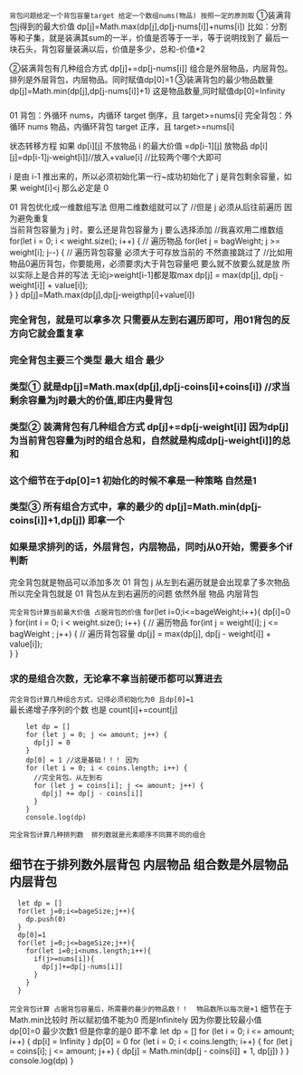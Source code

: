 `背包问题给定一个背包容量target 给定一个数组nums(物品) 按照一定的原则取`
①装满背包j得到的最大价值  dp[j]=Math.max(dp[j],dp[j-nums[i]]+nums[i])
比如：分割等和子集，就是装满其sum的一半，价值是否等于一半，等于说明找到了
最后一块石头，背包容量装满以后，价值是多少，总和-价值*2

②装满背包有几种组合方式 dp[j]+=dp[j-nums[i]]  组合是外层物品，内层背包。排列是外层背包，内层物品。同时赋值dp[0]=1
③装满背包的最少物品数量 dp[j]=Math.min(dp[j],dp[j-nums[i]]+1) 这是物品数量,同时赋值dp[0]=Infinity


###

01 背包：外循环 nums，内循环 target 倒序，且 target>=nums[i]
完全背包：外循环 nums 物品，内循环背包 target 正序，且 target>=nums[i]

状态转移方程 如果 dp[i][j] 不放物品 i 的最大价值 =dp[i-1][j]
放物品 dp[i][j]=dp[i-1]j-weight[i]]//放入+value[i]
//比较两个哪个大即可

i 是由 i-1 推出来的，所以必须初始化第一行~成功初始化了
j 是背包剩余容量，如果 weight[i]<j 那么必定是 0

01 背包优化成一维数组写法  但用二维数组就可以了
//但是 j 必须从后往前遍历 因为避免重复  
当前背包容量为 j 时，要么还是背包容量为 j 要么选择添加
//我喜欢用二维数组
for(let i = 0; i < weight.size(); i++) { // 遍历物品
    for(let j = bagWeight; j >= weight[i]; j--) { // 遍历背包容量 必须大于可存放当前的 不然直接跳过了
      //比如用物品0遍历背包，你要能用，必须要求j大于背包容量吧 要么就不放要么就是放 所以实际上是合并的写法  无论j>weight[i-1]都是取max
      dp[j] = max(dp[j], dp[j - weight[i]] + value[i]);  
}
}
dp[j]=Math.max(dp[j],dp[j-weigthp[i]+value[i])


### 完全背包，就是可以拿多次 只需要从左到右遍历即可，用01背包的反方向它就会重复拿
###  完全背包主要三个类型  最大 组合 最少
###  类型①  就是dp[j]=Math.max(dp[j],dp[j-coins[i]+coins[i])   //求当剩余容量为j时最大的价值,即庄内曼背包 
###  类型②  装满背包有几种组合方式 dp[j]+=dp[j-weight[i]]  因为dp[j]为当前背包容量为j时的组合总和，自然就是构成dp[j-weight[i]]的总和
###  这个细节在于dp[0]=1 初始化的时候不拿是一种策略 自然是1
###  类型③  所有组合方式中，拿的最少的   dp[j]=Math.min(dp[j-coins[i]]+1,dp[j]) 即拿一个  
### 如果是求排列的话，外层背包，内层物品，同时j从0开始，需要多个if判断
完全背包就是物品可以添加多次 01 背包 j 从左到右遍历就是会出现拿了多次物品
所以完全背包就是 01 背包从左到右遍历的问题 依然外层 物品 内层背包


`完全背包计算当前最大价值 占据背包的价值`
for(let i=0;i<=bageWeight;i++){
  dp[i]=0
}
for(int i = 0; i < weight.size(); i++) { // 遍历物品
    for(int j = weight[i]; j <= bagWeight ; j++) { // 遍历背包容量
        dp[j] = max(dp[j], dp[j - weight[i]] + value[i]);  
    }
}

### 求的是组合次数，无论拿不拿当前硬币都可以算进去 
`完全背包计算几种组合方式，记得必须初始化为0 且dp[0]=1  `  
最长递增子序列的个数 也是 count[i]+=count[j]

        let dp = []
        for (let j = 0; j <= amount; j++) {
          dp[j] = 0
        }
        dp[0] = 1 //这是基础！！！ 因为
        for (let i = 0; i < coins.length; i++) {
          //完全背包，从左到右
          for (let j = coins[i]; j <= amount; j++) {
            dp[j] += dp[j - coins[i]]
          }
        }
        console.log(dp)

`完全背包计算几种排列数  排列数就是元素顺序不同算不同的组合`
## 细节在于排列数外层背包 内层物品  组合数是外层物品 内层背包
      let dp = []
      for(let j=0;i<=bageSize;j++){
        dp.push(0)
      }
      dp[0]=1
      for(let j=0;j<=bageSize;j++){
        for(let i=0;i<nums.length;i++){
          if(j>=nums[i]){
            dp[j]+=dp[j-nums[i]]
          }
        }
      }

 
 `完全背包计算 占据背包容量后，所需要的最少的物品数！！  物品数所以每次是+1`
细节在于Math.min比较时 所以赋初值不能为0 而是Infinitely 因为你要比较最小值
   dp[0]=0  最少次数1  但是你拿的是0 即不拿 
   let dp = []
        for (let i = 0; i <= amount; i++) {
          dp[i] = Infinity
        }
        dp[0] = 0
        for (let i = 0; i < coins.length; i++) {
          for (let j = coins[i]; j <= amount; j++) {
            dp[j] = Math.min(dp[j - coins[i]] + 1, dp[j])
          }
        }
        console.log(dp)
      }


